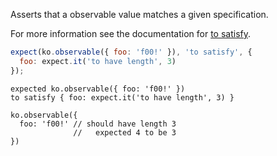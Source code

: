 Asserts that a observable value matches a given specification.

For more information see the documentation for
[to satisfy](http://unexpectedjs.github.io/assertions/any/to-satisfy/).

```js
expect(ko.observable({ foo: 'f00!' }), 'to satisfy', {
  foo: expect.it('to have length', 3)
});
```

```output
expected ko.observable({ foo: 'f00!' })
to satisfy { foo: expect.it('to have length', 3) }

ko.observable({
  foo: 'f00!' // should have length 3
              //   expected 4 to be 3
})
```
